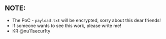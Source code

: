 ## NOTE:
- The PoC - `payload.txt` will be encrypted, sorry about this dear friends! 
- If someone wants to see this work, please write me!
- KR @nu11secur1ty
